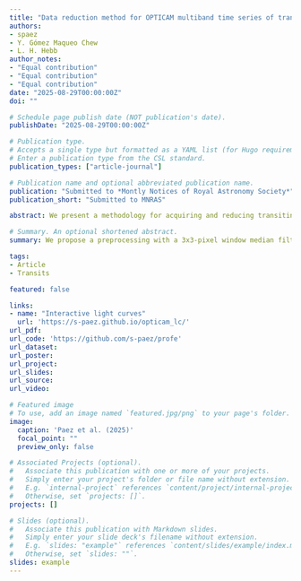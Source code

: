```yaml
---
title: "Data reduction method for OPTICAM multiband time series of transiting exoplanets"
authors:
- spaez
- Y. Gómez Maqueo Chew
- L. H. Hebb
author_notes:
- "Equal contribution"
- "Equal contribution"
- "Equal contribution"
date: "2025-08-29T00:00:00Z"
doi: ""

# Schedule page publish date (NOT publication's date).
publishDate: "2025-08-29T00:00:00Z"

# Publication type.
# Accepts a single type but formatted as a YAML list (for Hugo requirements).
# Enter a publication type from the CSL standard.
publication_types: ["article-journal"]

# Publication name and optional abbreviated publication name.
publication: "Submitted to *Montly Notices of Royal Astronomy Society*"
publication_short: "Submitted to MNRAS"

abstract: We present a methodology for acquiring and reducing transiting exoplanet light curves obtained with San Pedro Mártir (SPM) 2.1m+OPTICAM, based on ~180h of observations acquired between 2023 and 2025. The OPTICAM sCMOS detectors generate significant hot pixels at exposures ≥ 10s, affecting both science and calibration frames. These hot pixels are not removed by standard dark subtraction because they vary unpredictably from frame to frame. We evaluate six pre-processing methods applied to science and calibration images using the transit of a TESS planet candidate observed in the g'r'i' filters. A median filter with a 3x3-pixel window minimizes the effect of hot pixels without affecting stellar signals. This proposed method best reduces dispersion and red noise in the light curves when stellar peak counts are close to the dark current level. The improvement is less significant when the stellar peak is several thousand counts above the dark current level. We fit a multiband transit model to the light curves, measuring photometric precision, correlated noise, and retrieved planetary parameters. Although we analyze the same dataset, we find that fitted parameters depend on the preprocessing method used. Posterior comparisons show that the median filter preprocessing best describes the data. We caution against combining light curves from different reductions, as it could introduce unquantifiable systematic errors; for example, the derived impact parameter varies by up to ~5.6σ. Finally, we introduce PROFE, a reduction pipeline that implements our proposed method, which incorporates AstroImageJ and Python scripts.

# Summary. An optional shortened abstract.
summary: We propose a preprocessing with a 3x3-pixel window median filter for the OPTICAM data of transiting exoplanet and introduce PROFE, a pipeline that implementa that preprocessing among other needed corrections and outputs.

tags:
- Article
- Transits

featured: false

links:
- name: "Interactive light curves"
  url: 'https://s-paez.github.io/opticam_lc/'
url_pdf: 
url_code: 'https://github.com/s-paez/profe'
url_dataset: 
url_poster: 
url_project: 
url_slides: 
url_source: 
url_video: 

# Featured image
# To use, add an image named `featured.jpg/png` to your page's folder. 
image:
  caption: 'Paez et al. (2025)'
  focal_point: ""
  preview_only: false

# Associated Projects (optional).
#   Associate this publication with one or more of your projects.
#   Simply enter your project's folder or file name without extension.
#   E.g. `internal-project` references `content/project/internal-project/index.md`.
#   Otherwise, set `projects: []`.
projects: []

# Slides (optional).
#   Associate this publication with Markdown slides.
#   Simply enter your slide deck's filename without extension.
#   E.g. `slides: "example"` references `content/slides/example/index.md`.
#   Otherwise, set `slides: ""`.
slides: example
---
```

